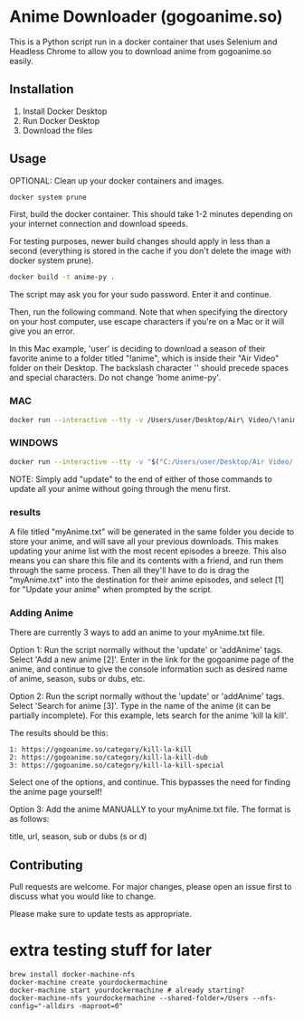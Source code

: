 # Anime Downloader (gogoanime.so)

This is a Python script run in a docker container that uses Selenium and Headless Chrome to allow you to download anime from gogoanime.so easily.

## Installation

1. Install Docker Desktop
2. Run Docker Desktop
3. Download the files

## Usage

OPTIONAL: Clean up your docker containers and images.

```bash
docker system prune
```

First, build the docker container. This should take 1-2 minutes depending on your internet connection and download speeds.

For testing purposes, newer build changes should apply in less than a second (everything is stored in the cache if you don't delete the image with docker system prune).

```bash
docker build -t anime-py .
```

The script may ask you for your sudo password. Enter it and continue.

Then, run the following command. Note that when specifying the directory on your host computer, use escape characters if you're on a Mac or it will give you an error.

In this Mac example, 'user' is deciding to download a season of their favorite anime to a folder titled "!anime", which is inside their "Air Video" folder on their Desktop. The backslash character '\' should precede spaces and special characters. Do not change 'home anime-py'.

### MAC
```bash
docker run --interactive --tty -v /Users/user/Desktop/Air\ Video/\!anime/:/home anime-py
```

### WINDOWS
```bash
docker run --interactive --tty -v "$("C:/Users/user/Desktop/Air Video/!anime/"):/home" anime-py
```

NOTE: Simply add "update" to the end of either of those commands to update all your anime without going through the menu first.

### results

A file titled "myAnime.txt" will be generated in the same folder you decide to store your anime, and will save all your previous downloads. This makes updating your anime list with the most recent episodes a breeze. This also means you can share this file and its contents with a friend, and run them through the same process. Then all they'll have to do is drag the "myAnime.txt" into the destination for their anime episodes, and select [1] for "Update your anime" when prompted by the script.

### Adding Anime

There are currently 3 ways to add an anime to your myAnime.txt file. 

Option 1: Run the script normally without the 'update' or 'addAnime' tags. Select 'Add a new anime [2]'. Enter in the link for the gogoanime page of the anime, and continue to give the console information such as desired name of anime, season, subs or dubs, etc.

Option 2: Run the script normally without the 'update' or 'addAnime' tags. Select 'Search for anime [3]'. Type in the name of the anime (it can be partially incomplete). For this example, lets search for the anime 'kill la kill'. 

The results should be this:

```
1: https://gogoanime.so/category/kill-la-kill
2: https://gogoanime.so/category/kill-la-kill-dub
3: https://gogoanime.so/category/kill-la-kill-special
```

Select one of the options, and continue. This bypasses the need for finding the anime page yourself!

Option 3: Add the anime MANUALLY to your myAnime.txt file. The format is as follows: 

title, url, season, sub or dubs (s or d)

## Contributing
Pull requests are welcome. For major changes, please open an issue first to discuss what you would like to change.

Please make sure to update tests as appropriate.

# extra testing stuff for later
```
brew install docker-machine-nfs
docker-machine create yourdockermachine
docker-machine start yourdockermachine # already starting?
docker-machine-nfs yourdockermachine --shared-folder=/Users --nfs-config="-alldirs -maproot=0"
```
